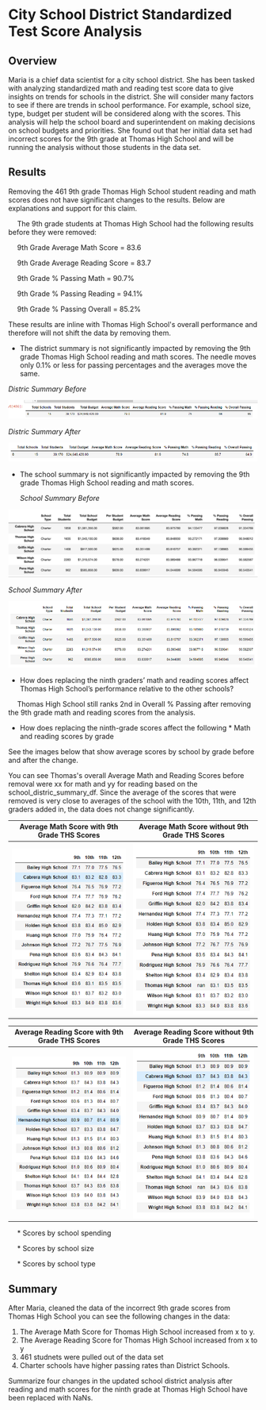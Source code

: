 # City School District Standardized Test Score Analysis
## Overview
Maria is a chief data scientist for a city school district.  She has been tasked with analyzing standardized math and reading test score data to give insights on trends for schools in the district.  She will consider many factors to see if there are trends in school performance.  For example, school size, type, budget per student will be considered along with the scores.  This analysis will help the school board and superintendent on making decisions on school budgets and priorities.  She found out that her initial data set had incorrect scores for the 9th grade at Thomas High School and will be running the analysis without those students in the data set.
## Results
Removing the 461 9th grade Thomas High School student reading and math scores does not have significant changes to the results.  Below are explanations and support for this claim.  

&emsp; The 9th grade students at Thomas High School had the following results before they were removed:
      
&emsp; 9th Grade Average Math Score = 83.6

&emsp; 9th Grade Average Reading Score = 83.7

&emsp; 9th Grade % Passing Math = 90.7%

&emsp; 9th Grade % Passing Reading = 94.1%

&emsp; 9th Grade % Passing Overall = 85.2%


These results are inline with Thomas High School's overall performance and therefore will not shift the data by removing them.  


* The district summary is not significantly impacted by removing the 9th grade Thomas High School reading and math scores.  The needle moves only 0.1% or less for passing percentages and the averages move the same.

*Distric Summary Before*
     
<p >
  <img src = https://github.com/lauras521/School_District_Analysis/blob/ad03784dd1bca7c93827cb49ca64662d28855f59/Resources/District_Summary_Before.PNG>
</p>

   *Distric Summary After*

<p >
  <img src = https://github.com/lauras521/School_District_Analysis/blob/56535541c9acb4e9795a73cca0f8a11f32cc5dd3/Resources/District_Summary_After.PNG>
</p>

* The school summary is not significantly impacted by removing the 9th grade Thomas High School reading and math scores.  

    *School Summary Before*

<p >
  <img src = https://github.com/lauras521/School_District_Analysis/blob/a9d57d42f11bcaf1111a40f05bcf96f1fa950432/Resources/Top_5_schools_before_removal.PNG>
</p>

   *School Summary After*

<p >
  <img src = https://github.com/lauras521/School_District_Analysis/blob/a9d57d42f11bcaf1111a40f05bcf96f1fa950432/Resources/Top_5_schools_after_removal.PNG>
</p>

* How does replacing the ninth graders’ math and reading scores affect Thomas High School’s performance relative to the other schools?

&emsp; Thomas High School still ranks 2nd in Overall % Passing after removing the 9th grade math and reading scores from the analysis.  

* How does replacing the ninth-grade scores affect the following
       * Math and reading scores by grade
       
See the images below that show average scores by school by grade before and after the change.

You can see Thomas's overall Average Math and Reading Scores before removal were xx for math and yy for reading based on the school_distric_summary_df.  Since the average of the scores that were removed is very close to averages of the school with the 10th, 11th, and 12th graders added in, the data does not change significantly. 

Average Math Score with 9th Grade THS Scores       |  Average Math Score without 9th Grade THS Scores
:--------------------------------------------------:|:----------------------------------------------------------:
![](https://github.com/lauras521/School_District_Analysis/blob/ad03784dd1bca7c93827cb49ca64662d28855f59/Resources/average_math_score_by_school_by_grade_before_removal.PNG)  |  ![](https://github.com/lauras521/School_District_Analysis/blob/33d993acd1455cb1c280b22d5a7733d6bcc9711a/Resources/average_math_score_by_school_by_grade_after_removal.PNG)
     
Average Reading Score with 9th Grade THS Scores       |  Average Reading Score without 9th Grade THS Scores
:--------------------------------------------------:|:----------------------------------------------------------:
![](https://github.com/lauras521/School_District_Analysis/blob/33d993acd1455cb1c280b22d5a7733d6bcc9711a/Resources/average_reading_score_by_school_by_grade_before_removal.PNG)  |  ![](https://github.com/lauras521/School_District_Analysis/blob/664a88742b574b8471ae6a4ff1ddd6c680480711/Resources/average_reading_score_by_school_by_grade_after_removal.PNG)

      
&emsp; * Scores by school spending
      
&emsp; * Scores by school size
      
&emsp; * Scores by school type



## Summary
After Maria, cleaned the data of the incorrect 9th grade scores from Thomas High School you can see the following changes in the data:
1. The Average Math Score for Thomas High School increased from x to y.
2. The Average Reading Score for Thomas High School increased from x to y
3. 461 studnets were pulled out of the data set
4. Charter schools have higher passing rates than District Schools.  


Summarize four changes in the updated school district analysis after reading and math scores for the ninth grade at Thomas High School have been replaced with NaNs.
